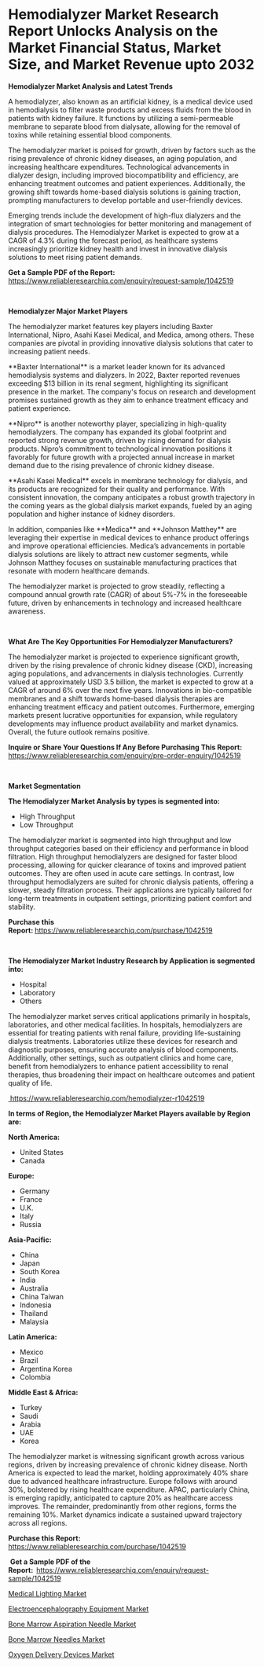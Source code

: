 <p><h1>Hemodialyzer Market Research Report Unlocks Analysis on the Market Financial Status, Market Size, and Market Revenue upto 2032</h1></p><p><strong>Hemodialyzer Market Analysis and Latest Trends</strong></p>
<p><p>A hemodialyzer, also known as an artificial kidney, is a medical device used in hemodialysis to filter waste products and excess fluids from the blood in patients with kidney failure. It functions by utilizing a semi-permeable membrane to separate blood from dialysate, allowing for the removal of toxins while retaining essential blood components.</p><p>The hemodialyzer market is poised for growth, driven by factors such as the rising prevalence of chronic kidney diseases, an aging population, and increasing healthcare expenditures. Technological advancements in dialyzer design, including improved biocompatibility and efficiency, are enhancing treatment outcomes and patient experiences. Additionally, the growing shift towards home-based dialysis solutions is gaining traction, prompting manufacturers to develop portable and user-friendly devices.</p><p>Emerging trends include the development of high-flux dialyzers and the integration of smart technologies for better monitoring and management of dialysis procedures. The Hemodialyzer Market is expected to grow at a CAGR of 4.3% during the forecast period, as healthcare systems increasingly prioritize kidney health and invest in innovative dialysis solutions to meet rising patient demands.</p></p>
<p><strong>Get a Sample PDF of the Report:&nbsp;</strong> <a href="https://www.reliableresearchiq.com/enquiry/request-sample/1042519?utm_campaign=1137&utm_medium=2&utm_source=Github&utm_content=ia&utm_term=04032025&utm_id=hemodialyzer">https://www.reliableresearchiq.com/enquiry/request-sample/1042519</a></p>
<p>&nbsp;</p>
<p><strong>Hemodialyzer Major Market Players</strong></p>
<p><p>The hemodialyzer market features key players including Baxter International, Nipro, Asahi Kasei Medical, and Medica, among others. These companies are pivotal in providing innovative dialysis solutions that cater to increasing patient needs.</p><p>**Baxter International** is a market leader known for its advanced hemodialysis systems and dialyzers. In 2022, Baxter reported revenues exceeding $13 billion in its renal segment, highlighting its significant presence in the market. The company's focus on research and development promises sustained growth as they aim to enhance treatment efficacy and patient experience.</p><p>**Nipro** is another noteworthy player, specializing in high-quality hemodialyzers. The company has expanded its global footprint and reported strong revenue growth, driven by rising demand for dialysis products. Nipro’s commitment to technological innovation positions it favorably for future growth with a projected annual increase in market demand due to the rising prevalence of chronic kidney disease.</p><p>**Asahi Kasei Medical** excels in membrane technology for dialysis, and its products are recognized for their quality and performance. With consistent innovation, the company anticipates a robust growth trajectory in the coming years as the global dialysis market expands, fueled by an aging population and higher instance of kidney disorders.</p><p>In addition, companies like **Medica** and **Johnson Matthey** are leveraging their expertise in medical devices to enhance product offerings and improve operational efficiencies. Medica’s advancements in portable dialysis solutions are likely to attract new customer segments, while Johnson Matthey focuses on sustainable manufacturing practices that resonate with modern healthcare demands.</p><p>The hemodialyzer market is projected to grow steadily, reflecting a compound annual growth rate (CAGR) of about 5%-7% in the foreseeable future, driven by enhancements in technology and increased healthcare awareness.</p></p>
<p>&nbsp;</p>
<p><strong>What Are The Key Opportunities For Hemodialyzer Manufacturers?</strong></p>
<p><p>The hemodialyzer market is projected to experience significant growth, driven by the rising prevalence of chronic kidney disease (CKD), increasing aging populations, and advancements in dialysis technologies. Currently valued at approximately USD 3.5 billion, the market is expected to grow at a CAGR of around 6% over the next five years. Innovations in bio-compatible membranes and a shift towards home-based dialysis therapies are enhancing treatment efficacy and patient outcomes. Furthermore, emerging markets present lucrative opportunities for expansion, while regulatory developments may influence product availability and market dynamics. Overall, the future outlook remains positive.</p></p>
<p><strong>Inquire or Share Your Questions If Any Before Purchasing This Report:</strong> <a href="https://www.reliableresearchiq.com/enquiry/pre-order-enquiry/1042519?utm_campaign=1137&utm_medium=2&utm_source=Github&utm_content=ia&utm_term=04032025&utm_id=hemodialyzer">https://www.reliableresearchiq.com/enquiry/pre-order-enquiry/1042519</a></p>
<p>&nbsp;</p>
<p><strong>Market Segmentation</strong></p>
<p><strong>The Hemodialyzer Market Analysis by types is segmented into:</strong></p>
<p><ul><li>High Throughput</li><li>Low Throughput</li></ul></p>
<p><p>The hemodialyzer market is segmented into high throughput and low throughput categories based on their efficiency and performance in blood filtration. High throughput hemodialyzers are designed for faster blood processing, allowing for quicker clearance of toxins and improved patient outcomes. They are often used in acute care settings. In contrast, low throughput hemodialyzers are suited for chronic dialysis patients, offering a slower, steady filtration process. Their applications are typically tailored for long-term treatments in outpatient settings, prioritizing patient comfort and stability.</p></p>
<p><strong>Purchase this Report:&nbsp;</strong><a href="https://www.reliableresearchiq.com/purchase/1042519?utm_campaign=1137&utm_medium=2&utm_source=Github&utm_content=ia&utm_term=04032025&utm_id=hemodialyzer">https://www.reliableresearchiq.com/purchase/1042519</a></p>
<p>&nbsp;</p>
<p><strong>The Hemodialyzer Market Industry Research by Application is segmented into:</strong></p>
<p><ul><li>Hospital</li><li>Laboratory</li><li>Others</li></ul></p>
<p><p>The hemodialyzer market serves critical applications primarily in hospitals, laboratories, and other medical facilities. In hospitals, hemodialyzers are essential for treating patients with renal failure, providing life-sustaining dialysis treatments. Laboratories utilize these devices for research and diagnostic purposes, ensuring accurate analysis of blood components. Additionally, other settings, such as outpatient clinics and home care, benefit from hemodialyzers to enhance patient accessibility to renal therapies, thus broadening their impact on healthcare outcomes and patient quality of life.</p></p>
<p><a href="https://www.reliableresearchiq.com/hemodialyzer-r1042519?utm_campaign=1137&utm_medium=2&utm_source=Github&utm_content=ia&utm_term=04032025&utm_id=hemodialyzer">&nbsp;https://www.reliableresearchiq.com/hemodialyzer-r1042519</a></p>
<p><strong>In terms of Region, the Hemodialyzer Market Players available by Region are:</strong></p>
<p>
    <p> <strong> North America: </strong>
        <ul>
            <li>United States</li>
            <li>Canada</li>
        </ul>
        </p> 
    <p> <strong> Europe: </strong>
        <ul>
            <li>Germany</li>
            <li>France</li>
            <li>U.K.</li>
            <li>Italy</li>
            <li>Russia</li>
        </ul>
        </p> 
    <p> <strong> Asia-Pacific: </strong>
        <ul>
            <li>China</li>
            <li>Japan</li>
            <li>South Korea</li>
            <li>India</li>
            <li>Australia</li>
            <li>China Taiwan</li>
            <li>Indonesia</li>
            <li>Thailand</li>
            <li>Malaysia</li>
        </ul>
        </p> 
    <p> <strong> Latin America: </strong>
        <ul>
            <li>Mexico</li>
            <li>Brazil</li>
            <li>Argentina Korea</li>
            <li>Colombia</li>
        </ul>
        </p> 
    <p> <strong> Middle East & Africa: </strong>
        <ul>
            <li>Turkey</li>
            <li>Saudi</li>
            <li>Arabia</li>
            <li>UAE</li>
            <li>Korea</li>
        </ul>
    </p>
    </p>
<p><p>The hemodialyzer market is witnessing significant growth across various regions, driven by increasing prevalence of chronic kidney disease. North America is expected to lead the market, holding approximately 40% share due to advanced healthcare infrastructure. Europe follows with around 30%, bolstered by rising healthcare expenditure. APAC, particularly China, is emerging rapidly, anticipated to capture 20% as healthcare access improves. The remainder, predominantly from other regions, forms the remaining 10%. Market dynamics indicate a sustained upward trajectory across all regions.</p></p>
<p><strong>Purchase this Report: </strong><a href="https://www.reliableresearchiq.com/purchase/1042519?utm_campaign=1137&utm_medium=2&utm_source=Github&utm_content=ia&utm_term=04032025&utm_id=hemodialyzer">https://www.reliableresearchiq.com/purchase/1042519</a></p>
<p>&nbsp;<strong>Get a Sample PDF of the Report:&nbsp;&nbsp;</strong><a href="https://www.reliableresearchiq.com/enquiry/request-sample/1042519?utm_campaign=1137&utm_medium=2&utm_source=Github&utm_content=ia&utm_term=04032025&utm_id=hemodialyzer">https://www.reliableresearchiq.com/enquiry/request-sample/1042519</a></p>
<p><strong></strong></p>
<p><p><a href="https://github.com/burnicndole/Market-Research-Report-List-1/blob/main/medical-lighting-market.md?utm_campaign=1137&utm_medium=2&utm_source=Github&utm_content=ia&utm_term=04032025&utm_id=hemodialyzer">Medical Lighting Market</a></p><p><a href="https://github.com/rutupueyed/Market-Research-Report-List-1/blob/main/electroencephalography-equipment-market.md?utm_campaign=1137&utm_medium=2&utm_source=Github&utm_content=ia&utm_term=04032025&utm_id=hemodialyzer">Electroencephalography Equipment Market</a></p><p><a href="https://github.com/hurstsaqibyl/Market-Research-Report-List-1/blob/main/bone-marrow-aspiration-needle-market.md?utm_campaign=1137&utm_medium=2&utm_source=Github&utm_content=ia&utm_term=04032025&utm_id=hemodialyzer">Bone Marrow Aspiration Needle Market</a></p><p><a href="https://github.com/altafvaraswj/Market-Research-Report-List-1/blob/main/bone-marrow-needles-market.md?utm_campaign=1137&utm_medium=2&utm_source=Github&utm_content=ia&utm_term=04032025&utm_id=hemodialyzer">Bone Marrow Needles Market</a></p><p><a href="https://github.com/gaelagiogi/Market-Research-Report-List-1/blob/main/oxygen-delivery-devices-market.md?utm_campaign=1137&utm_medium=2&utm_source=Github&utm_content=ia&utm_term=04032025&utm_id=hemodialyzer">Oxygen Delivery Devices Market</a></p></p>